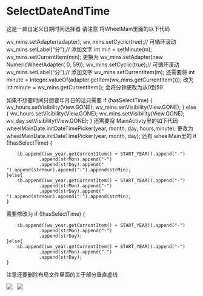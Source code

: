 # SelectDateAndTime
这是一款自定义日期时间选择器
请注意
将WheelMain里面的以下代码

wv_mins.setAdapter(adapter); 
wv_mins.setCyclic(true);// 可循环滚动 
wv_mins.setLabel(“分”);// 添加文字 
int min = setMinute(m); 
wv_mins.setCurrentItem(min); 
更换为 
wv_mins.setAdapter(new NumericWheelAdapter( 
0, 59)); 
wv_mins.setCyclic(true);// 可循环滚动 
wv_mins.setLabel(“分”);// 添加文字 
wv_mins.setCurrentItem(m); 
还需要将 
int minute = Integer.valueOf(adapter.getItem(wv_mins.getCurrentItem())); 
改为 
int minute = wv_mins.getCurrentItem(); 
会将分钟更改为从0到59 

如果不想要时间只想要年月日的话只需要 
if (hasSelectTime) { 
wv_hours.setVisibility(View.GONE); 
wv_mins.setVisibility(View.GONE);
    } else {
        wv_hours.setVisibility(View.GONE);
        wv_mins.setVisibility(View.GONE);
        wv_day.setVisibility(View.GONE);
    }
    还需要将 MainActivty里的如下代码 
wheelMainDate.initDateTimePicker(year, month, day, hours,minute); 
更改为 
wheelMainDate.initDateTimePicker(year, month, day); 
还有 wheelMain里的 
if (!hasSelectTime) {

        sb.append((wv_year.getCurrentItem() + START_YEAR)).append("-")
                .append(strMon).append("-")
                .append(strDay).append("  ").append(strHour).append(":").append(strMin);
    }else{
        sb.append((wv_year.getCurrentItem() + START_YEAR)).append("-")
                .append(strMon).append("-")
                .append(strDay).append("  ").append(strHour).append(":").append(strMin);
    }
需要修改为 
if (!hasSelectTime) {

        sb.append((wv_year.getCurrentItem() + START_YEAR)).append("-")
                .append(strMon).append("-")
                .append(strDay);
    }else{
        sb.append((wv_year.getCurrentItem() + START_YEAR)).append("-")
                .append(strMon).append("-")
                .append(strDay);
    }
   注意还要删除布局文件里面的关于部分垂直虚线
    

![](http://img.blog.csdn.net/20160908093143973)    ![](http://img.blog.csdn.net/20161014095758839)
